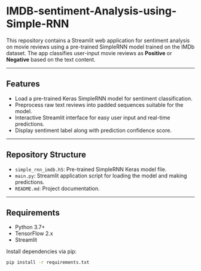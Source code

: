 # IMDB-sentiment-Analysis-using-Simple-RNN

This repository contains a Streamlit web application for sentiment analysis on movie reviews using a pre-trained SimpleRNN model trained on the IMDb dataset. The app classifies user-input movie reviews as **Positive** or **Negative** based on the text content.

---

## Features

- Load a pre-trained Keras SimpleRNN model for sentiment classification.
- Preprocess raw text reviews into padded sequences suitable for the model.
- Interactive Streamlit interface for easy user input and real-time predictions.
- Display sentiment label along with prediction confidence score.

---

## Repository Structure

- `simple_rnn_imdb.h5`: Pre-trained SimpleRNN Keras model file.
- `main.py`: Streamlit application script for loading the model and making predictions.
- `README.md`: Project documentation.

---

## Requirements

- Python 3.7+
- TensorFlow 2.x
- Streamlit

Install dependencies via pip:

```bash
pip install -r requirements.txt

```



